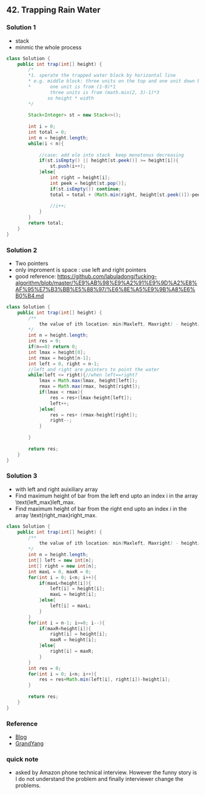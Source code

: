 ## 42. Trapping Rain Water

### Solution 1
- stack
- minmic the whole process
```java
class Solution {
    public int trap(int[] height) {
        /*
        *1. sperate the trapped water block by horizontal line
        * e.g. middle block: three units on the top and one unit down below
        *       one unit is from (1-0)*1
                three units is from (math.min(2, 3)-1)*3
               so height * width   
        */
        
        Stack<Integer> st = new Stack<>();
        
        int i = 0;
        int total = 0;
        int n = height.length;
        while(i < n){
            
            //case: add ele into stack  keep monotonus decreasing
            if(st.isEmpty() || height[st.peek()] >= height[i]){
                st.push(i++);
            }else{
                int right = height[i];
                int peek = height[st.pop()];
                if(st.isEmpty()) continue;
                total = total + (Math.min(right, height[st.peek()])-peek)*(i-st.peek()-1);
                
                //i++;
            }
        }
        return total;
    }
}
```

### Solution 2
- Two pointers
- only improment is space : use left and right pointers
- good reference: https://github.com/labuladong/fucking-algorithm/blob/master/%E9%AB%98%E9%A2%91%E9%9D%A2%E8%AF%95%E7%B3%BB%E5%88%97/%E6%8E%A5%E9%9B%A8%E6%B0%B4.md
```java
class Solution {
    public int trap(int[] height) {
        /**
            the value of ith location: min(Maxleft, Maxright) - height[i]
        */
        int n = height.length;
        int res = 0;
        if(n==0) return 0;
        int lmax = height[0];
        int rmax = height[n-1];
        int left = 0, right = n-1;
        //left and right are pointers to point the water
        while(left <= right){//when left==right?
            lmax = Math.max(lmax, height[left]);
            rmax = Math.max(rmax, height[right]);
            if(lmax < rmax){
                res = res+(lmax-height[left]);
                left++;
            }else{
                res = res+ (rmax-height[right]);
                right--;
            }
            
        }
        
        return res;
    }
}
```
### Solution 3
- with left and right auixiliary array
- Find maximum height of bar from the left end upto an index i in the array \text{left\_max}left_max.
- Find maximum height of bar from the right end upto an index i in the array \text{right\_max}right_max.
```java
class Solution {
    public int trap(int[] height) {
        /**
            the value of ith location: min(Maxleft, Maxright) - height[i]
        */
        int n = height.length;
        int[] left = new int[n];
        int[] right = new int[n];
        int maxL = 0, maxR = 0;
        for(int i = 0; i<n; i++){
            if(maxL<height[i]){
                left[i] = height[i];
                maxL = height[i];
            }else{
                left[i] = maxL;
            }
        }
        for(int i = n-1; i>=0; i--){
            if(maxR<height[i]){
                right[i] = height[i];
                maxR = height[i];
            }else{
                right[i] = maxR;
            }
        }
        int res = 0;
        for(int i = 0; i<n; i++){
            res = res+Math.min(left[i], right[i])-height[i];
        }
        
        return res;
    }
}
```

### Reference
- [Blog](http://logos23333.top/algorithm/2017/12/04/leetcode-42/)
- [GrandYang](https://www.cnblogs.com/grandyang/p/8887985.html)

### quick note 
- asked by Amazon phone technical interview. However the funny story is I do not understand the problem and finally interviewer change the problems.

